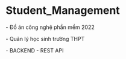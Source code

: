 # Student_Management

<p>- Đồ án công nghệ phần mềm 2022<p>
<p>- Quản lý học sinh trường THPT<p>
<p>- BACKEND - REST API<p>
